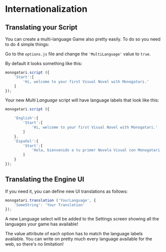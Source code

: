 # Internationalization

## Translating your Script

You can create a multi-language Game also pretty easily. To do so you need to do 4 simple things:

Go to the `options.js` file and change the `'MultiLanguage'` value to `true`.

By default it looks something like this:

```javascript
monogatari.script ({
    'Start':[
        'Hi, welcome to your first Visual Novel with Monogatari.'
    ]
});
```

Your new _Multi Language_ script will have language labels that look like this:

```javascript
monogatari.script ({

    'English':{
        'Start':[
            'Hi, welcome to your first Visual Novel with Monogatari.'
        ]
    },
    'Español':{
        'Start':[
            'Hola, bienvenido a tu primer Novela Visual con Monogatari.'
        ]
    }
});
```

## Translating the Engine UI

If you need it, you can define new UI translations as follows:

```javascript
monogatari.translation ('YourLanguage', {
    'SomeString': 'Your Translation'
});
```

A new Language select will be added to the Settings screen showing all the languages your game has available!

The value attribute of each option has to match the language labels available. You can write on pretty much every language available for the web, so there's no limitation!

